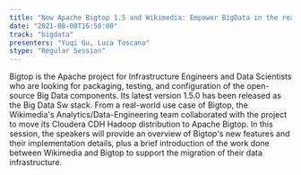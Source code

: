 ```yaml
---
title: "New Apache Bigtop 1.5 and Wikimedia: Empower BigData in the real world"
date: "2021-08-08T16:50:00" 
track: "bigdata"
presenters: "Yuqi Gu, Luca Toscano"
stype: "Regular Session"
---
```

Bigtop is the Apache project for Infrastructure Engineers and Data Scientists who are looking for packaging, testing, and configuration of the open-source Big Data components. Its latest version 1.5.0 has been released as the Big Data Sw stack. From a real-world use case of Bigtop, the Wikimedia's Analytics/Data-Engineering team collaborated with the project to move its Cloudera CDH Hadoop distribution to Apache Bigtop. 
 In this session, the speakers will provide an overview of Bigtop's new features and their implementation details, plus a brief introduction of the work done between Wikimedia and Bigtop to support the migration of their data 
 infrastructure.